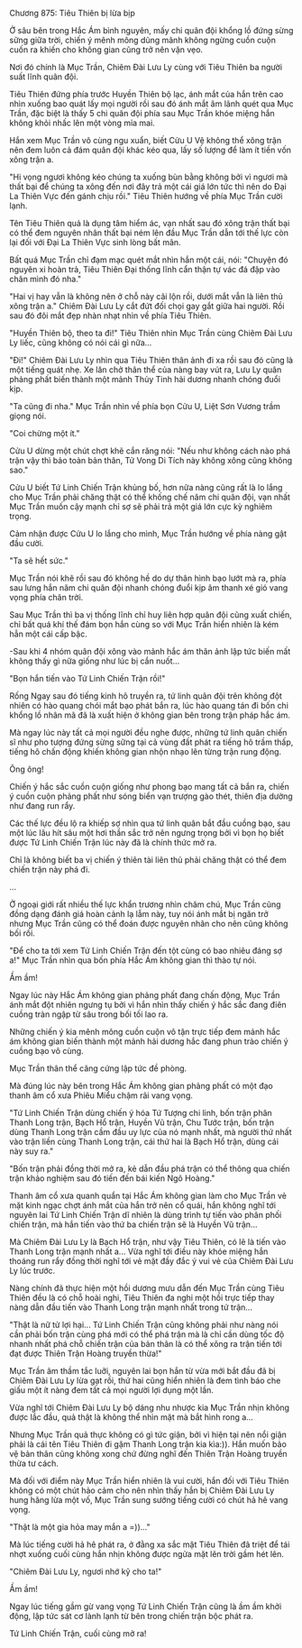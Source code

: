 




Chương 875: Tiêu Thiên bị lừa bịp


Ở sâu bên trong Hắc Ám bình nguyên, mấy chi quân đội khổng lồ đứng sừng sững giữa trời, chiến ý mênh mông dũng mãnh không ngừng cuồn cuộn cuốn ra khiến cho không gian cũng trở nên vặn vẹo.

Nơi đó chính là Mục Trần, Chiêm Đài Lưu Ly cùng với Tiêu Thiên ba người suất lĩnh quân đội.

Tiêu Thiên đứng phía trước Huyền Thiên bộ lạc, ánh mắt của hắn trên cao nhìn xuống bao quát lấy mọi người rồi sau đó ánh mắt âm lãnh quét qua Mục Trần, đặc biệt là thấy 5 chi quân đội phía sau Mục Trần khóe miệng hắn không khỏi nhấc lên một vòng mỉa mai.

Hắn xem Mục Trần vô cùng ngu xuẩn, biết Cửu U Vệ không thể xông trận nên đem luôn cả đám quân đội khác kéo qua, lấy số lượng để làm ít tiền vốn xông trận a.

"Hi vọng ngươi không kéo chúng ta xuống bùn bằng không bởi vì ngươi mà thất bại để chúng ta xông đến nơi đây trả một cái giá lớn tức thì nên do Đại La Thiên Vực đến gánh chịu rồi." Tiêu Thiên hướng về phía Mục Trần cười lạnh.

Tên Tiêu Thiên quả là dụng tâm hiểm ác, vạn nhất sau đó xông trận thất bại có thể đem nguyên nhân thất bại ném lên đầu Mục Trần dẫn tới thế lực còn lại đối với Đại La Thiên Vực sinh lòng bất mãn.

Bất quá Mục Trần chỉ đạm mạc quét mắt nhìn hắn một cái, nói: "Chuyện đó nguyên xi hoàn trả, Tiêu Thiên Đại thống lĩnh cẩn thận tự vác đá đập vào chân mình đó nha."

"Hai vị hay vẫn là không nên ở chỗ này cãi lộn rồi, dưới mắt vẫn là liên thủ xông trận a." Chiêm Đài Lưu Ly cắt đứt đối chọi gay gắt giữa hai người. Rồi sau đó đôi mắt đẹp nhàn nhạt nhìn về phía Tiêu Thiên.

"Huyền Thiên bộ, theo ta đi!" Tiêu Thiên nhìn Mục Trần cùng Chiêm Đài Lưu Ly liếc, cũng không có nói cái gì nữa...

"Đi!" Chiêm Đài Lưu Ly nhìn qua Tiêu Thiên thân ảnh đi xa rồi sau đó cũng là một tiếng quát nhẹ. Xe lăn chở thân thể của nàng bay vút ra, Lưu Ly quân phảng phất biến thành một mảnh Thủy Tinh hải dương nhanh chóng đuổi kịp.

"Ta cũng đi nha." Mục Trần nhìn về phía bọn Cửu U, Liệt Sơn Vương trầm giọng nói.

"Coi chừng một ít."

Cửu U dừng một chút chợt khẽ cắn răng nói: "Nếu như không cách nào phá trận vậy thì bảo toàn bản thân, Tử Vong Di Tích này không xông cũng không sao."

Cửu U biết Tứ Linh Chiến Trận khủng bố, hơn nữa nàng cũng rất là lo lắng cho Mục Trần phải chăng thật có thể khống chế năm chi quân đội, vạn nhất Mục Trần muốn cậy mạnh chỉ sợ sẽ phải trả một giá lớn cực kỳ nghiêm trọng.

Cảm nhận được Cửu U lo lắng cho mình, Mục Trần hướng về phía nàng gật đầu cười.

"Ta sẽ hết sức."

Mục Trần nói khẽ rồi sau đó không hề do dự thân hình bạo lướt mà ra, phía sau lưng hắn năm chi quân đội nhanh chóng đuổi kịp âm thanh xé gió vang vọng phía chân trời.

Sau Mục Trần thì ba vị thống lĩnh chỉ huy liên hợp quân đội cũng xuất chiến, chỉ bất quá khí thế đám bọn hắn cùng so với Mục Trần hiển nhiên là kém hẳn một cái cấp bậc.

-Sau khi 4 nhóm quân đội xông vào mảnh hắc ám thân ảnh lập tức biến mất không thấy gì nữa giống như lúc bị cắn nuốt...

"Bọn hắn tiến vào Tứ Linh Chiến Trận rồi!"

Rống Ngay sau đó tiếng kinh hô truyền ra, tứ linh quân đội trên không đột nhiên có hào quang chói mắt bạo phát bắn ra, lúc hào quang tán đi bốn chi khổng lồ nhân mã đã là xuất hiện ở không gian bên trong trận pháp hắc ám.

Mà ngay lúc này tất cả mọi người đều nghe được, những tứ linh quân chiến sĩ như pho tượng đứng sừng sững tại cả vùng đất phát ra tiếng hô trầm thấp, tiếng hô chấn động khiến không gian nhộn nhạo lên từng trận rung động.

Ông ông!

Chiến ý hắc sắc cuồn cuộn giống như phong bạo mang tất cả bắn ra, chiến ý cuồn cuộn phảng phất như sóng biển vạn trượng gào thét, thiên địa dường như đang run rẩy.

Các thế lực đều lộ ra khiếp sợ nhìn qua tứ linh quân bắt đầu cuồng bạo, sau một lúc lâu hít sâu một hơi thần sắc trở nên ngưng trọng bởi vì bọn họ biết được Tứ Linh Chiến Trận lúc này đã là chính thức mở ra.

Chỉ là không biết ba vị chiến ý thiên tài liên thủ phải chăng thật có thể đem chiến trận này phá đi.

...

Ở ngoại giới rất nhiều thế lực khẩn trương nhìn chăm chú, Mục Trần cũng đồng dạng đánh giá hoàn cảnh lạ lẫm này, tuy nói ánh mắt bị ngăn trở nhưng Mục Trần cũng có thể đoán được nguyên nhân cho nên cũng không bối rối.

"Để cho ta tới xem Tứ Linh Chiến Trận đến tột cùng có bao nhiêu đáng sợ a!" Mục Trần nhìn qua bốn phía Hắc Ám không gian thì thào tự nói.

Ầm ầm!

Ngay lúc này Hắc Ám không gian phảng phất đang chấn động, Mục Trần ánh mắt đột nhiên ngưng tụ bởi vì hắn nhìn thấy chiến ý hắc sắc đang điên cuồng tràn ngập từ sâu trong bối tối lao ra.

Những chiến ý kia mênh mông cuồn cuộn vô tận trực tiếp đem mảnh hắc ám không gian biến thành một mảnh hải dương hắc đang phun trào chiến ý cuồng bạo vô cùng.

Mục Trần thân thể căng cứng lập tức đề phòng.

Mà đúng lúc này bên trong Hắc Ám không gian phảng phất có một đạo thanh âm cổ xưa Phiêu Miểu chậm rãi vang vọng.

"Tứ Linh Chiến Trận dùng chiến ý hóa Tứ Tượng chi linh, bốn trận phân Thanh Long trận, Bạch Hổ trận, Huyền Vũ trận, Chu Tước trận, bốn trận dùng Thanh Long trận cầm đầu uy lực của nó mạnh nhất, mà người thứ nhất vào trận liền cùng Thanh Long trận, cái thứ hai là Bạch Hổ trận, dùng cái này suy ra."

"Bốn trận phải đồng thời mở ra, kẻ dẫn đầu phá trận có thể thông qua chiến trận khảo nghiệm sau đó tiến đến bái kiến Ngô Hoàng."

Thanh âm cổ xưa quanh quẩn tại Hắc Ám không gian làm cho Mục Trần vẻ mặt kinh ngạc chợt ánh mắt của hắn trở nên cổ quái, hắn không nghĩ tới nguyên lai Tứ Linh Chiến Trận dĩ nhiên là dùng trình tự tiến vào phân phối chiến trận, mà hắn tiến vào thứ ba chiến trận sẽ là Huyền Vũ trận...

Mà Chiêm Đài Lưu Ly là Bạch Hổ trận, như vậy Tiêu Thiên, có lẽ là tiến vào Thanh Long trận mạnh nhất a... Vừa nghĩ tới điều này khóe miệng hắn thoáng run rẩy đồng thời nghĩ tới vẻ mặt đầy đắc ý vui vẻ của Chiêm Đài Lưu Ly lúc trước.

Nàng chính đã thực hiện một hồi dương mưu dẫn đến Mục Trần cùng Tiêu Thiên đều là có chỗ hoài nghi, Tiêu Thiên đa nghi một hồi trực tiếp thay nàng dẫn đầu tiến vào Thanh Long trận mạnh nhất trong tứ trận...

"Thật là nữ tử lợi hại... Tứ Linh Chiến Trận cũng không phải như nàng nói cần phải bốn trận cùng phá mới có thể phá trận mà là chỉ cần dùng tốc độ nhanh nhất phá chỗ chiến trận của bản thân là có thể xông ra trận tiến tới đạt được Thiên Trận Hoàng truyền thừa!"

Mục Trần âm thầm tắc luỡi, nguyên lai bọn hắn từ vừa mới bắt đầu đã bị Chiêm Đài Lưu Ly lừa gạt rồi, thứ hai cũng hiển nhiên là đem tình báo che giấu một ít nàng đem tất cả mọi người lợi dụng một lần.

Vừa nghĩ tới Chiêm Đài Lưu Ly bộ dáng nhu nhược kia Mục Trần nhịn không được lắc đầu, quả thật là không thể nhìn mặt mà bắt hình rong a...

Nhưng Mục Trần quả thực không có gì tức giận, bởi vì hiện tại nên nổi giận phải là cái tên Tiêu Thiên đi gặm Thanh Long trận kia kìa:)). Hắn muốn bảo vệ bản thân cũng không xong chứ đừng nghĩ đến Thiên Trận Hoàng truyền thừa tư cách.

Mà đối với điểm này Mục Trần hiển nhiên là vui cười, hắn đối với Tiêu Thiên không có một chút hảo cảm cho nên nhìn thấy hắn bị Chiêm Đài Lưu Ly hung hăng lừa một vố, Mục Trần sung sướng tiếng cười có chút hả hê vang vọng.

"Thật là một gia hỏa may mắn a =))..."

Mà lúc tiếng cười hả hê phát ra, ở đằng xa sắc mặt Tiêu Thiên đã triệt để tái nhợt xuống cuối cùng hắn nhịn không được ngửa mặt lên trời gầm hét lên.

"Chiêm Đài Lưu Ly, ngươi nhớ kỹ cho ta!"

Ầm ầm!

Ngay lúc tiếng gầm gừ vang vọng Tứ Linh Chiến Trận cũng là ầm ầm khởi động, lập tức sát cơ lành lạnh từ bên trong chiến trận bộc phát ra.

Tứ Linh Chiến Trận, cuối cùng mở ra!




